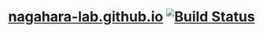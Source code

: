 # [nagahara-lab.github.io](https://nagahara-lab.github.io/) [![Build Status](https://travis-ci.com/nagahara-lab/nagahara-lab.github.io-source.svg?branch=master)](https://travis-ci.com/nagahara-lab/nagahara-lab.github.io-source)
